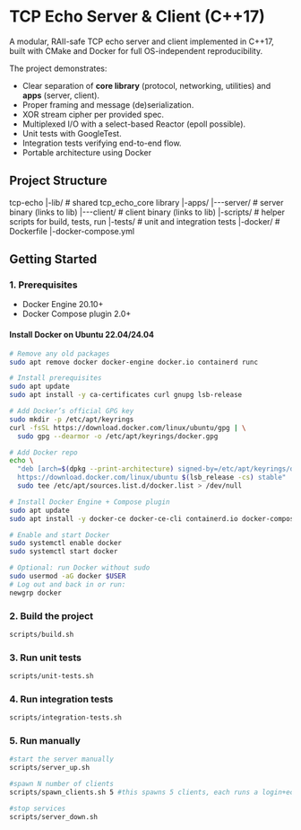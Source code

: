 # TCP Echo Server & Client (C++17)

A modular, RAII-safe TCP echo server and client implemented in C++17,  
built with CMake and Docker for full OS-independent reproducibility.

The project demonstrates:
- Clear separation of **core library** (protocol, networking, utilities) and **apps** (server, client).
- Proper framing and message (de)serialization.
- XOR stream cipher per provided spec.
- Multiplexed I/O with a select-based Reactor (epoll possible).
- Unit tests with GoogleTest.
- Integration tests verifying end-to-end flow.
- Portable architecture using Docker

## Project Structure

tcp-echo
|-lib/ # shared tcp_echo_core library
|-apps/
|---server/ # server binary (links to lib)
|---client/ # client binary (links to lib)
|-scripts/ # helper scripts for build, tests, run
|-tests/ # unit and integration tests
|-docker/ # Dockerfile
|-docker-compose.yml

## Getting Started

### 1. Prerequisites
- Docker Engine 20.10+
- Docker Compose plugin 2.0+

#### Install Docker on Ubuntu 22.04/24.04
```bash
# Remove any old packages
sudo apt remove docker docker-engine docker.io containerd runc

# Install prerequisites
sudo apt update
sudo apt install -y ca-certificates curl gnupg lsb-release

# Add Docker’s official GPG key
sudo mkdir -p /etc/apt/keyrings
curl -fsSL https://download.docker.com/linux/ubuntu/gpg | \
  sudo gpg --dearmor -o /etc/apt/keyrings/docker.gpg

# Add Docker repo
echo \
  "deb [arch=$(dpkg --print-architecture) signed-by=/etc/apt/keyrings/docker.gpg] \
  https://download.docker.com/linux/ubuntu $(lsb_release -cs) stable" | \
  sudo tee /etc/apt/sources.list.d/docker.list > /dev/null

# Install Docker Engine + Compose plugin
sudo apt update
sudo apt install -y docker-ce docker-ce-cli containerd.io docker-compose-plugin

# Enable and start Docker
sudo systemctl enable docker
sudo systemctl start docker

# Optional: run Docker without sudo
sudo usermod -aG docker $USER
# Log out and back in or run:
newgrp docker
```

### 2. Build the project
```bash
scripts/build.sh
```

### 3. Run unit tests
```bash
scripts/unit-tests.sh
```

### 4. Run integration tests
```bash
scripts/integration-tests.sh
```

### 5. Run manually
```bash
#start the server manually
scripts/server_up.sh

#spawn N number of clients
scripts/spawn_clients.sh 5 #this spawns 5 clients, each runs a login+echo cycle

#stop services
scripts/server_down.sh
```